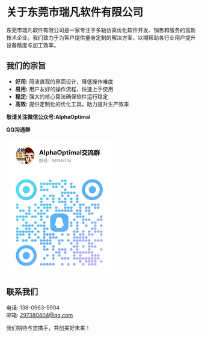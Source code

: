 # 关于东莞市瑞凡软件有限公司

东莞市瑞凡软件有限公司是一家专注于多轴仿真优化软件开发、销售和服务的高新技术企业。我们致力于为客户提供量身定制的解决方案，以期帮助各行业用户提升设备精度与加工效率。


## 我们的宗旨

- **好用:** 简洁直观的界面设计，降低操作难度  
- **易用:** 用户友好的操作流程，快速上手使用  
- **稳定:** 强大的核心算法确保软件运行稳定  
- **高效:** 提供定制化的优化工具，助力提升生产效率


**敬请关注微信公众号:AlphaOptimal**  

**QQ沟通群**    

![扫码进群](image/QQ.png)

## 联系我们   
电话: 138-0963-5904  
邮箱: 297380404@qq.com

我们期待与您携手，共创美好未来！